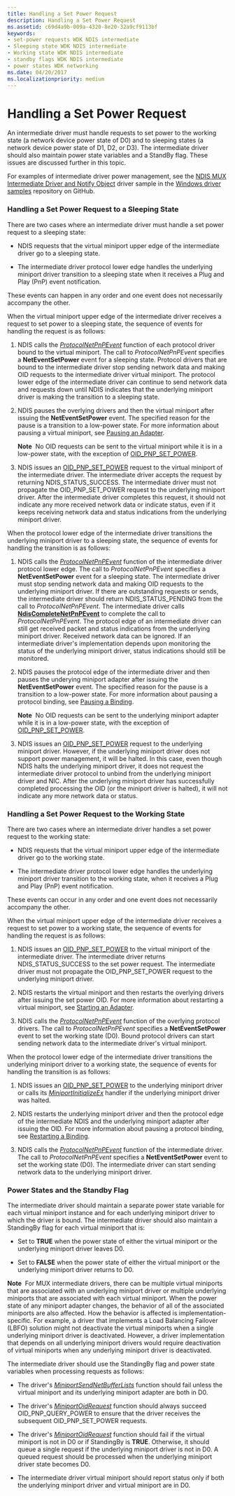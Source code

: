 ```yaml
---
title: Handling a Set Power Request
description: Handling a Set Power Request
ms.assetid: c69d4a9b-009a-4320-8e20-32a9cf9113bf
keywords:
- set-power requests WDK NDIS intermediate
- Sleeping state WDK NDIS intermediate
- Working state WDK NDIS intermediate
- standby flags WDK NDIS intermediate
- power states WDK networking
ms.date: 04/20/2017
ms.localizationpriority: medium
---
```


# Handling a Set Power Request





An intermediate driver must handle requests to set power to the working state (a network device power state of D0) and to sleeping states (a network device power state of D1, D2, or D3). The intermediate driver should also maintain power state variables and a StandBy flag. These issues are discussed further in this topic.

For examples of intermediate driver power management, see the [NDIS MUX Intermediate Driver and Notify Object](https://go.microsoft.com/fwlink/p/?LinkId=617916) driver sample in the [Windows driver samples](https://go.microsoft.com/fwlink/p/?LinkId=616507) repository on GitHub.

### Handling a Set Power Request to a Sleeping State

There are two cases where an intermediate driver must handle a set power request to a sleeping state:

-   NDIS requests that the virtual miniport upper edge of the intermediate driver go to a sleeping state.

-   The intermediate driver protocol lower edge handles the underlying miniport driver transition to a sleeping state when it receives a Plug and Play (PnP) event notification.

These events can happen in any order and one event does not necessarily accompany the other.

When the virtual miniport upper edge of the intermediate driver receives a request to set power to a sleeping state, the sequence of events for handling the request is as follows:

1.  NDIS calls the [*ProtocolNetPnPEvent*](https://msdn.microsoft.com/library/windows/hardware/ff570263) function of each protocol driver bound to the virtual miniport. The call to *ProtocolNetPnPEvent* specifies a **NetEventSetPower** event for a sleeping state. Protocol drivers that are bound to the intermediate driver stop sending network data and making OID requests to the intermediate driver virtual miniport. The protocol lower edge of the intermediate driver can continue to send network data and requests down until NDIS indicates that the underlying miniport driver is making the transition to a sleeping state.

2.  NDIS pauses the overlying drivers and then the virtual miniport after issuing the **NetEventSetPower** event. The specified reason for the pause is a transition to a low-power state. For more information about pausing a virtual miniport, see [Pausing an Adapter](pausing-an-adapter.md).

    **Note**  No OID requests can be sent to the virtual miniport while it is in a low-power state, with the exception of [OID\_PNP\_SET\_POWER](https://msdn.microsoft.com/library/windows/hardware/ff569780).

     

3.  NDIS issues an [OID\_PNP\_SET\_POWER](https://msdn.microsoft.com/library/windows/hardware/ff569780) request to the virtual miniport of the intermediate driver. The intermediate driver accepts the request by returning NDIS\_STATUS\_SUCCESS. The intermediate driver must not propagate the OID\_PNP\_SET\_POWER request to the underlying miniport driver. After the intermediate driver completes this request, it should not indicate any more received network data or indicate status, even if it keeps receiving network data and status indications from the underlying miniport driver.

When the protocol lower edge of the intermediate driver transitions the underlying miniport driver to a sleeping state, the sequence of events for handling the transition is as follows:

1.  NDIS calls the [*ProtocolNetPnPEvent*](https://msdn.microsoft.com/library/windows/hardware/ff570263) function of the intermediate driver protocol lower edge. The call to *ProtocolNetPnPEvent* specifies a **NetEventSetPower** event for a sleeping state. The intermediate driver must stop sending network data and making OID requests to the underlying miniport driver. If there are outstanding requests or sends, the intermediate driver should return NDIS\_STATUS\_PENDING from the call to *ProtocolNetPnPEvent*. The intermediate driver calls [**NdisCompleteNetPnPEvent**](https://msdn.microsoft.com/library/windows/hardware/ff561705) to complete the call to *ProtocolNetPnPEvent*. The protocol edge of an intermediate driver can still get received packet and status indications from the underlying miniport driver. Received network data can be ignored. If an intermediate driver's implementation depends upon monitoring the status of the underlying miniport driver, status indications should still be monitored.

2.  NDIS pauses the protocol edge of the intermediate driver and then pauses the underying miniport adapter after issuing the **NetEventSetPower** event. The specified reason for the pause is a transition to a low-power state. For more information about pausing a protocol binding, see [Pausing a Binding](pausing-a-binding.md).

    **Note**  No OID requests can be sent to the underlying miniport adapter while it is in a low-power state, with the exception of [OID\_PNP\_SET\_POWER](https://msdn.microsoft.com/library/windows/hardware/ff569780).

     

3.  NDIS issues an [OID\_PNP\_SET\_POWER](https://msdn.microsoft.com/library/windows/hardware/ff569780) request to the underlying miniport driver. However, if the underlying miniport driver does not support power management, it will be halted. In this case, even though NDIS halts the underlying miniport driver, it does not request the intermediate driver protocol to unbind from the underlying miniport driver and NIC. After the underlying miniport driver has successfully completed processing the OID (or the miniport driver is halted), it will not indicate any more network data or status.

### Handling a Set Power Request to the Working State

There are two cases where an intermediate driver handles a set power request to the working state:

-   NDIS requests that the virtual miniport upper edge of the intermediate driver go to the working state.

-   The intermediate driver protocol lower edge handles the underlying miniport driver transition to the working state, when it receives a Plug and Play (PnP) event notification.

These events can occur in any order and one event does not necessarily accompany the other.

When the virtual miniport upper edge of the intermediate driver receives a request to set power to a working state, the sequence of events for handling the request is as follows:

1.  NDIS issues an [OID\_PNP\_SET\_POWER](https://msdn.microsoft.com/library/windows/hardware/ff569780) to the virtual miniport of the intermediate driver. The intermediate driver returns NDIS\_STATUS\_SUCCESS to the set power request. The intermediate driver must not propagate the OID\_PNP\_SET\_POWER request to the underlying miniport driver.

2.  NDIS restarts the virtual miniport and then restarts the overlying drivers after issuing the set power OID. For more information about restarting a virtual miniport, see [Starting an Adapter](starting-an-adapter.md).

3.  NDIS calls the [*ProtocolNetPnPEvent*](https://msdn.microsoft.com/library/windows/hardware/ff570263) function of the overlying protocol drivers. The call to *ProtocolNetPnPEvent* specifies a **NetEventSetPower** event to set the working state (D0). Bound protocol drivers can start sending network data to the intermediate driver's virtual miniport.

When the protocol lower edge of the intermediate driver transitions the underlying miniport driver to a working state, the sequence of events for handling the transition is as follows:

1.  NDIS issues an [OID\_PNP\_SET\_POWER](https://msdn.microsoft.com/library/windows/hardware/ff569780) to the underlying miniport driver or calls its [*MiniportInitializeEx*](https://msdn.microsoft.com/library/windows/hardware/ff559389) handler if the underlying miniport driver was halted.

2.  NDIS restarts the underlying miniport driver and then the protocol edge of the intermediate NDIS and the underlying miniport adapter after issuing the OID. For more information about pausing a protocol binding, see [Restarting a Binding](restarting-a-binding.md).

3.  NDIS calls the [*ProtocolNetPnPEvent*](https://msdn.microsoft.com/library/windows/hardware/ff570263) function of the intermediate driver. The call to *ProtocolNetPnPEvent* specifies a **NetEventSetPower** event to set the working state (D0). The intermediate driver can start sending network data to the underlying miniport driver.

### Power States and the Standby Flag

The intermediate driver should maintain a separate power state variable for each virtual miniport instance and for each underlying miniport driver to which the driver is bound. The intermediate driver should also maintain a StandingBy flag for each virtual miniport that is:

-   Set to **TRUE** when the power state of either the virtual miniport or the underlying miniport driver leaves D0.

-   Set to **FALSE** when the power state of either the virtual miniport or the underlying miniport driver returns to D0.

**Note**  For MUX intermediate drivers, there can be multiple virtual miniports that are associated with an underlying miniport driver or multiple underlying miniports that are associated with each virtual miniport. When the power state of any miniport adapter changes, the behavior of all of the associated miniports are also affected. How the behavior is affected is implementation-specific. For example, a driver that implements a Load Balancing Failover (LBFO) solution might not deactivate the virtual miniports when a single underlying miniport driver is deactivated. However, a driver implementation that depends on all underlying miniport drivers would require deactivation of virtual miniports when any underlying miniport driver is deactivated.

 

The intermediate driver should use the StandingBy flag and power state variables when processing requests as follows:

-   The driver's [*MiniportSendNetBufferLists*](https://msdn.microsoft.com/library/windows/hardware/ff559440) function should fail unless the virtual miniport and its underlying miniport adapter are both in D0.

-   The driver's [*MiniportOidRequest*](https://msdn.microsoft.com/library/windows/hardware/ff559416) function should always succeed OID\_PNP\_QUERY\_POWER to ensure that the driver receives the subsequent OID\_PNP\_SET\_POWER requests.

-   The driver's [*MiniportOidRequest*](https://msdn.microsoft.com/library/windows/hardware/ff559416) function should fail if the virtual miniport is not in D0 or if StandingBy is **TRUE**. Otherwise, it should queue a single request if the underlying miniport driver is not in D0. A queued request should be processed when the underlying miniport driver state becomes D0.

-   The intermediate driver virtual miniport should report status only if both the underlying miniport driver and virtual miniport are in D0.

 

 





